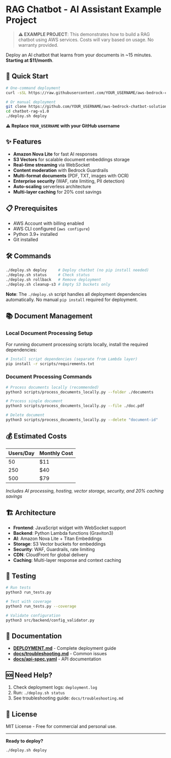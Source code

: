 # RAG Chatbot - AI Assistant Example Project

> **⚠️ EXAMPLE PROJECT**: This demonstrates how to build a RAG chatbot using AWS services. Costs will vary based on usage. No warranty provided.

Deploy an AI chatbot that learns from your documents in ~15 minutes. **Starting at $11/month**.

## 🚀 Quick Start

```bash
# One-command deployment
curl -sSL https://raw.githubusercontent.com/YOUR_USERNAME/aws-bedrock-chatbot-solution/main/install.sh | bash

# Or manual deployment
git clone https://github.com/YOUR_USERNAME/aws-bedrock-chatbot-solution.git
cd chatbot-rag-v1.0
./deploy.sh deploy
```

**⚠️ Replace `YOUR_USERNAME` with your GitHub username**

## ✨ Features

- **Amazon Nova Lite** for fast AI responses
- **S3 Vectors** for scalable document embeddings storage
- **Real-time streaming** via WebSocket
- **Content moderation** with Bedrock Guardrails
- **Multi-format documents** (PDF, TXT, images with OCR)
- **Enterprise security** (WAF, rate limiting, PII detection)
- **Auto-scaling** serverless architecture
- **Multi-layer caching** for 20% cost savings

## 📋 Prerequisites

- AWS Account with billing enabled
- AWS CLI configured (`aws configure`)
- Python 3.9+ installed
- Git installed

## 🛠️ Commands

```bash
./deploy.sh deploy     # Deploy chatbot (no pip install needed)
./deploy.sh status     # Check status
./deploy.sh rollback   # Remove deployment
./deploy.sh cleanup-s3 # Empty S3 buckets only
```

**Note**: The `./deploy.sh` script handles all deployment dependencies automatically. No manual `pip install` required for deployment.

## 📚 Document Management

### **Local Document Processing Setup**

For running document processing scripts locally, install the required dependencies:

```bash
# Install script dependencies (separate from Lambda layer)
pip install -r scripts/requirements.txt
```

### **Document Processing Commands**

```bash
# Process documents locally (recommended)
python3 scripts/process_documents_locally.py --folder ./documents

# Process single document
python3 scripts/process_documents_locally.py --file ./doc.pdf

# Delete document
python3 scripts/process_documents_locally.py --delete "document-id"
```

## 💰 Estimated Costs

| Users/Day | Monthly Cost |
|-----------|--------------|
| 50        | $11          |
| 250       | $40          |
| 500       | $79          |

*Includes AI processing, hosting, vector storage, security, and 20% caching savings*

## 🏗️ Architecture

- **Frontend**: JavaScript widget with WebSocket support
- **Backend**: Python Lambda functions (Graviton3)
- **AI**: Amazon Nova Lite + Titan Embeddings
- **Storage**: S3 Vector buckets for embeddings
- **Security**: WAF, Guardrails, rate limiting
- **CDN**: CloudFront for global delivery
- **Caching**: Multi-layer response and context caching

## 🧪 Testing

```bash
# Run tests
python3 run_tests.py

# Test with coverage
python3 run_tests.py --coverage

# Validate configuration
python3 src/backend/config_validator.py
```

## 📖 Documentation

- **[DEPLOYMENT.md](DEPLOYMENT.md)** - Complete deployment guide
- **[docs/troubleshooting.md](docs/troubleshooting.md)** - Common issues
- **[docs/api-spec.yaml](docs/api-spec.yaml)** - API documentation

## 🆘 Need Help?

1. Check deployment logs: `deployment.log`
2. Run: `./deploy.sh status`
3. See troubleshooting guide: `docs/troubleshooting.md`

## 📄 License

MIT License - Free for commercial and personal use.

---

**Ready to deploy?**
```bash
./deploy.sh deploy
```
